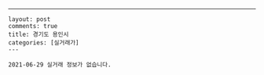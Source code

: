 ---
    layout: post
    comments: true
    title: 경기도 용인시
    categories: [실거래가]
    ---

    2021-06-29 실거래 정보가 없습니다.

    